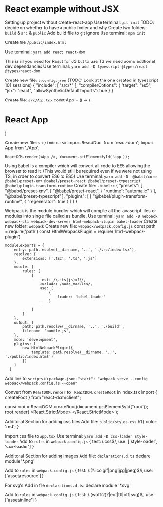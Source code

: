 # React example without JSX
Setting up project without create-react-app
  Use terminal: `git init`
  TODO: decide on whether to have a public fodler and why
  Create two folders: `build` & `src` & `public`
  Add build file to git ignore
  Use terminal: `npm init`

  Create file `/public/index.html`
    <!DOCTYPE html>
    <html lang="en">
      <head>
          <meta charset="UTF-8">
          <meta name="viewport" content="width=device-width, initial-scale=1.0">
          <meta http-equiv="X-UA-Compatible" content="ie=edge">
          <title>Document</title>
      </head>
      <body>
          <div id="app"></div>
      </body>
    </html>

  Use terminal: `yarn add react react-dom` 

  This is all you need for React for JS but to use TS we need some addtional dev dependancies
  Use terminal: `yarn add -D typescript @types/react @types/react-dom` 

  Create new file: `tsconfig.json` (TODO: Look at the one created in typescript 101 sessions)
    {
      "include": [
          "src/*"
      ],
      "compilerOptions": {
          "target": "es5",
          "jsx": "react",
          "allowSyntheticDefaultImports": true
      }
    }

  Create file: `src/App.tsx`
    const App = () => (
      <h1>React App</h1>
    )

  Create new file: `src/index.tsx`
    import ReactDom from 'react-dom';
    import App from './App';

    ReactDOM.render(<App />, document.getElementById('app'));

  Using Babel is a compiler which will convert all code to ES5 allowing the browser to read it. 
  (This would still be required even if we were not using TS, in order to convert ES6 to ES5) 
  Use terminal: `yarn add -D  @babel/core @babel/preset-env @babel/preset-react @babel/preset-typescript @babel/plugin-transform-runtime`
  Create file: `.babelrc` 
    {
      "presets": [
        "@babel/preset-env",
        [
          "@babel/preset-react",
          {
            "runtime": "automatic"
          }
        ],
        "@babel/preset-typescript"
      ],
      "plugins": [
        [
          "@babel/plugin-transform-runtime",
          {
            "regenerator": true
          }
        ]
      ]
    }

  Webpack is the module bundler which will compile all the javascript files or modules into single file called as bundle.
  Use terminal: `yarn add -D webpack webpack-cli webpack-dev-server html-webpack-plugin babel-loader`
  Create new folder: `webpack`
  Create new file: `webpack/webpack.config.js`
    const path = require('path')
    const HtmlWebpackPlugin = require('html-webpack-plugin')

    module.exports = {
        entry: path.resolve(__dirname, '..', './src/index.tsx'),
        resolve: {
            extensions: ['.tsx', '.ts', '.js']
        },
        module: {
            rules: [
                {
                    test: /\.(ts|js)x?$/,
                    exclude: /node_modules/,
                    use: [
                        {
                            loader: 'babel-loader'
                        }
                    ]
                }
            ]
        },
        output: {
            path: path.resolve(__dirname, '..', './build'),
            filename: 'bundle.js',
        },
        mode: 'development',
        plugins: [
            new HtmlWebpackPlugin({
                template: path.resolve(__dirname, '..', './public/index.html')
            })
        ]
      } 

Add line to `scripts` in `package.json`: `"start": "webpack serve --config webpack/webpack.config.js --open"`


Convert from `ReactDOM.render` to ` ReactDOM.createRoot` in index.tsx
  import { createRoot } from "react-dom/client";

  const root = ReactDOM.createRoot(document.getElementById("root"));
  root.render(
    <React.StrictMode>
      <App />
    </React.StrictMode>
  );

Additonal Section for adding css files
Add file: `public/styles.css`
  h1 {
    color: 'red';
  }

Import css file to `App.tsx`
Use terminal: `yarn add -D css-loader style-loader`
Add to `rules` in `webpack.config.js`
  {
    test: /\.css$/,
    use: ['style-loader', 'css-loader']
  }

Additonal Section for adding images
Add file: `declarations.d.ts`
  declare module '*.png'

Add to `rules` in `webpack.config.js` 
  {
    test: /\.(?:ico|gif|png|jpg|jpeg)$/i,
    use: ['asset/resource']
  }

For svg's
Add in file `declarations.d.ts`:
  declare module '*.svg'

Add to `rules` in `webpack.config.js` 
  {
    test: /\.(woff(2)?|eot|ttf|otf|svg)$/,
    use: ['asset/inline']
  }
